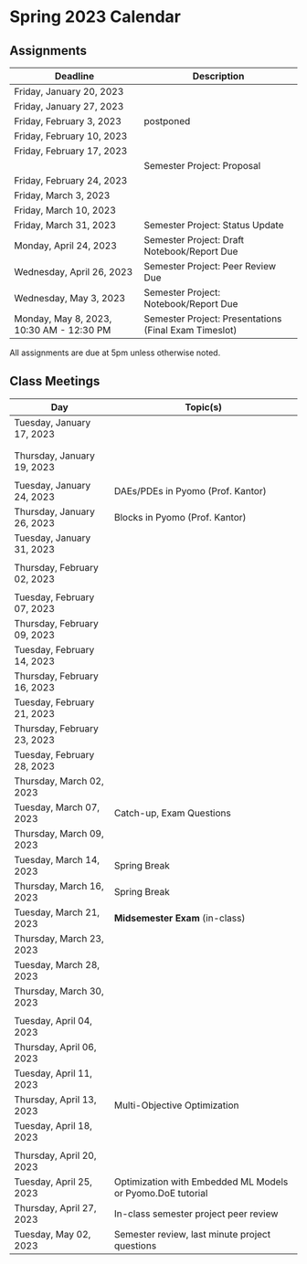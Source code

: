 # Spring 2023 Calendar

## Assignments

| Deadline   | Description |
| ----------- | ----------- |
| Friday, January 20, 2023 | [](../notebooks/assignments/Pyomo1.ipynb) |
| Friday, January  27, 2023 | [](../notebooks/assignments/Pyomo2.ipynb) |
| Friday, February 3, 2023 | postponed |
| Friday, February 10, 2023 | [](../notebooks/assignments/Pyomo-Mini-Project.ipynb) |
| Friday, February 17, 2023 | [](../notebooks/assignments/Pyomo3.ipynb) | 
| | Semester Project: Proposal |
| Friday, February 24, 2023 | [](../notebooks/assignments/Algorithms1.ipynb) |
| Friday, March 3, 2023 | [](../notebooks/assignments/Algorithms2.ipynb) |
| Friday, March 10, 2023 | [](../notebooks/assignments/Algorithms3.ipynb) |
| Friday, March 31, 2023 | Semester Project: Status Update |
| Monday, April 24, 2023 | Semester Project: Draft Notebook/Report Due |
| Wednesday, April 26, 2023 | Semester Project: Peer Review Due |
| Wednesday, May 3, 2023 | Semester Project: Notebook/Report Due |
| Monday, May 8, 2023, 10:30 AM - 12:30 PM | Semester Project: Presentations (Final Exam Timeslot) |

All assignments are due at 5pm unless otherwise noted.

## Class Meetings

| Day     | Topic(s) |
| ----------- | ----------- |
| Tuesday, January 17, 2023 | [](../notebooks/1/Pyomo-Introduction.ipynb) |
| | [](../notebooks/2/Optimization-Modeling.ipynb) |
| | [](../notebooks/2/LP-NLP.ipynb) |
| Thursday, January 19, 2023 | [](../notebooks/1/Pyomo-Nuts-and-Bolts.ipynb) |
| | [](../notebooks/assignments/Pyomo1.ipynb) |
| Tuesday, January 24, 2023 | DAEs/PDEs in Pyomo (Prof. Kantor) |
| Thursday, January 26, 2023 | Blocks in Pyomo (Prof. Kantor) |
| Tuesday, January 31, 2023 | [](../notebooks/2/IP.ipynb) |
| | [](../notebooks/2/GDP.ipynb) |
| Thursday, February 02, 2023 | [](../notebooks/2/DAE-modeling.ipynb) |
| | [](../notebooks/2/Numeric-Integration.ipynb) |
| Tuesday, February 07, 2023 | [](../notebooks/2/Pyomo-DAE.ipynb) |
| Thursday, February 09, 2023 | [](../notebooks/2/SP.ipynb)
| Tuesday, February 14, 2023 | [](../notebooks/3/Math-Primer.ipynb) |
| Thursday, February 16, 2023 | [](../notebooks/3/Math-Primer-2.ipynb) |
| Tuesday, February 21, 2023 | [](../notebooks/3/Optimality.ipynb) |
| Thursday, February 23, 2023 | [](../notebooks/3/Newton-Methods.ipynb) |
| Tuesday, February 28, 2023 | [](../notebooks/3/Quasi-Newton-Methods.ipynb) |
| Thursday, March 02, 2023 | [](../notebooks/3/Globalization.ipynb) |
| Tuesday, March 07, 2023 | Catch-up, Exam Questions |
| Thursday, March 09, 2023 | [](../notebooks/4/Convexity.ipynb) |
| Tuesday, March 14, 2023 | Spring Break |
| Thursday, March 16, 2023 | Spring Break |
| Tuesday, March 21, 2023 | **Midsemester Exam** (in-class) |
| Thursday, March 23, 2023 | [](../notebooks/4/Local-Optimality.ipynb) |
| Tuesday, March 28, 2023 | [](../notebooks/4/KKT-Multipliers.ipynb) |
| Thursday, March 30, 2023 | [](../notebooks/4/Constraint-Qualifications.ipynb) |
| | [](../notebooks/4/NLP-Diagnostics.ipynb) |
| Tuesday, April 04, 2023 | [](../notebooks/4/Second-Order.ipynb) |
| Thursday, April 06, 2023 | [](../notebooks/4/Interior-Point1.ipynb) |
| Tuesday, April 11, 2023 | [](../notebooks/4/Interior-Point2.ipynb) |
| Thursday, April 13, 2023 | Multi-Objective Optimization |
| Tuesday, April 18, 2023 | [](../notebooks/5/MILP.ipynb) |
| | [](../notebooks/5/MINLP-Algorithms.ipynb) |
| Thursday, April 20, 2023 | [](../notebooks/5/Global-Opt.ipynb) |
| Tuesday, April 25, 2023 | Optimization with Embedded ML Models or Pyomo.DoE tutorial |
| Thursday, April 27, 2023 | In-class semester project peer review |
| Tuesday, May 02, 2023 | Semester review, last minute project questions |